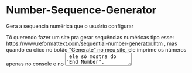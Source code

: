 # Number-Sequence-Generator
Gera a sequencia numérica que o usuário configurar

Tô querendo fazer um site pra gerar sequências numéricas tipo esse: https://www.reformattext.com/sequential-number-generator.htm , mas quando eu clico no botão "Generate" no meu site, ele imprime os números apenas no console e no <textarea> ele só mostra do "End Number". Queria que aparecesse no textarea a sequência toda, assim como no site de exemplo que linkei anteriormente. Alguém poderia pfv ler o código e dizer o que há de errado?
